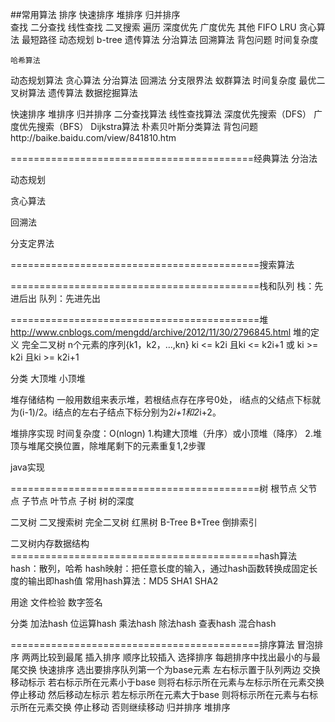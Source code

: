 ##常用算法
	排序
		快速排序
		堆排序
		归并排序	
	查找
		二分查找
		线性查找
		二叉搜索
	遍历
		深度优先
		广度优先
	其他
		FIFO
		LRU
		贪心算法
		最短路径
		动态规划
		b-tree
		遗传算法
		分治算法
		回溯算法
		背包问题
	时间复杂度


	哈希算法 
动态规划算法 
贪心算法 
分治算法 
回溯法 
分支限界法 
蚁群算法 
时间复杂度 
最优二叉树算法 
遗传算法 
数据挖掘算法 

快速排序 
堆排序 
归并排序 
二分查找算法 
线性查找算法 
深度优先搜索（DFS） 
广度优先搜索（BFS） 
Dijkstra算法 
朴素贝叶斯分类算法 
背包问题http://baike.baidu.com/view/841810.htm



==========================================经典算法
分​治​法

动​态规划

贪​心​算​法​

回​溯​法​ 

分​支​定​界​法

===========================================搜索算法



===========================================栈和队列
栈：先进后出
队列：先进先出



===========================================堆
http://www.cnblogs.com/mengdd/archive/2012/11/30/2796845.html
堆的定义
	完全二叉树
	n个元素的序列{k1，k2，…,kn} ki <= k2i 且ki <= k2i+1 或 ki >= k2i 且ki >= k2i+1

分类
	大顶堆 
	小顶堆

堆存储结构
	一般用数组来表示堆，若根结点存在序号0处， i结点的父结点下标就为(i-1)/2。i结点的左右子结点下标分别为2*i+1和2*i+2。


堆排序实现
	时间复杂度：O(nlogn)
	1.构建大顶堆（升序）或小顶堆（降序）
	2.堆顶与堆尾交换位置，除堆尾剩下的元素重复1,2步骤


java实现



===========================================树
根节点
父节点
子节点
叶节点
子树
树的深度

二叉树
二叉搜索树
完全二叉树
红黑树
B-Tree
B+Tree
倒排索引


二叉树内存数据结构
===========================================hash算法
hash：散列，哈希
hash映射：把任意长度的输入，通过hash函数转换成固定长度的输出即hash值
常用hash算法：MD5 SHA1 SHA2

用途
	文件检验
	数字签名

分类
	加法hash
	位运算hash
	乘法hash
	除法hash
	查表hash
	混合hash

===========================================排序算法
冒泡排序
	两两比较到最尾
插入排序
	顺序比较插入
选择排序
	每趟排序中找出最小的与最尾交换
快速排序
	选出要排序队列第一个为base元素 左右标示置于队列两边 交换移动标示 若右标示所在元素小于base 则将右标示所在元素与左标示所在元素交换 停止移动 然后移动左标示 若左标示所在元素大于base 则将标示所在元素与右标示所在元素交换 停止移动 否则继续移动
归并排序
堆排序